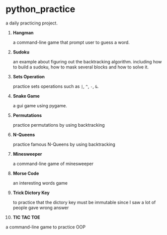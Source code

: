 # python_practice
a daily practicing project.

1. **Hangman**

   a command-line game that prompt user to guess a word.

2. **Sudoku**

   an example about figuring out the backtracking algorithm. including how to build a sudoku, how to mask several blocks and how to solve it.

3. **Sets Operation**

   practice sets operations such as `|`, `^`, `-`, `&`.

4. **Snake Game**

   a gui game using pygame.

5. **Permutations**

   practice permutations by using backtracking

6. **N-Queens**

   practice famous N-Queens by using backtracking

7. **Minesweeper**

   a command-line game of minesweeper

8. **Morse Code**
  
   an interesting words game

9. **Trick Dictory Key**

   to practice that the dictory key must be immutable since I saw a lot of people gave wrong answer

10. **TIC TAC TOE**

   a command-line game to practice OOP